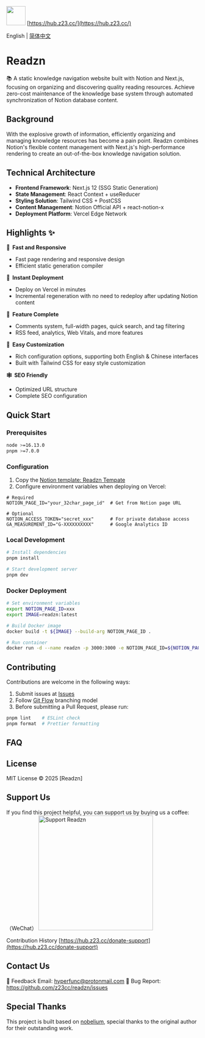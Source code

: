 <img src="https://gcore.jsdelivr.net/gh/ChrisHyperFunc/static-storage@main/img/default.png" width="50" height="50"> [https://hub.z23.cc/](https://hub.z23.cc/)

English | [简体中文](README_ZH.md)

# Readzn

📚 A static knowledge navigation website built with Notion and Next.js, focusing on organizing and discovering quality reading resources. Achieve zero-cost maintenance of the knowledge base system through automated synchronization of Notion database content.

## Background
With the explosive growth of information, efficiently organizing and managing knowledge resources has become a pain point. Readzn combines Notion's flexible content management with Next.js's high-performance rendering to create an out-of-the-box knowledge navigation solution.

## Technical Architecture
- **Frontend Framework**: Next.js 12 (SSG Static Generation)
- **State Management**: React Context + useReducer
- **Styling Solution**: Tailwind CSS + PostCSS
- **Content Management**: Notion Official API + react-notion-x
- **Deployment Platform**: Vercel Edge Network

## Highlights ✨

**🚀 &nbsp;Fast and Responsive**
- Fast page rendering and responsive design
- Efficient static generation compiler

**🤖 &nbsp;Instant Deployment**
- Deploy on Vercel in minutes
- Incremental regeneration with no need to redeploy after updating Notion content

**🚙 &nbsp;Feature Complete**
- Comments system, full-width pages, quick search, and tag filtering
- RSS feed, analytics, Web Vitals, and more features

**🎨 &nbsp;Easy Customization**
- Rich configuration options, supporting both English & Chinese interfaces
- Built with Tailwind CSS for easy style customization

**🕸 &nbsp;SEO Friendly**
- Optimized URL structure
- Complete SEO configuration

## Quick Start

### Prerequisites
```bash
node >=16.13.0
pnpm >=7.0.0
```

### Configuration
1. Copy the [Notion template: Readzn Tempate](https://ionized-belly-695.notion.site/1c694aed65db8009b842f609cca39098?v=1c694aed65db81759ffa000cf3d57a46)
2. Configure environment variables when deploying on Vercel:

```env
# Required
NOTION_PAGE_ID="your_32char_page_id"  # Get from Notion page URL

# Optional
NOTION_ACCESS_TOKEN="secret_xxx"      # For private database access
GA_MEASUREMENT_ID="G-XXXXXXXXXX"      # Google Analytics ID
```

### Local Development
```bash
# Install dependencies
pnpm install

# Start development server
pnpm dev
```

### Docker Deployment
```bash
# Set environment variables
export NOTION_PAGE_ID=xxx
export IMAGE=readzn:latest

# Build Docker image
docker build -t ${IMAGE} --build-arg NOTION_PAGE_ID .

# Run container
docker run -d --name readzn -p 3000:3000 -e NOTION_PAGE_ID=${NOTION_PAGE_ID} ${IMAGE}
```

## Contributing

Contributions are welcome in the following ways:
1. Submit issues at [Issues](https://github.com/z23cc/readzn/issues)
2. Follow [Git Flow](https://nvie.com/posts/a-successful-git-branching-model/) branching model
3. Before submitting a Pull Request, please run:
```bash
pnpm lint    # ESLint check
pnpm format  # Prettier formatting
```

## FAQ

## License

MIT License © 2025 [Readzn]

## Support Us

If you find this project helpful, you can support us by buying us a coffee:
（WeChat）
<img src="https://gcore.jsdelivr.net/gh/ChrisHyperFunc/readzn@main/zhan-shang.jpg" width="300" alt="Support Readzn">

Contribution History
[https://hub.z23.cc/donate-support](https://hub.z23.cc/donate-support)

## Contact Us
📧 Feedback Email: hyperfunc@protonmail.com
🐞 Bug Report: https://github.com/z23cc/readzn/issues

## Special Thanks
This project is built based on [nobelium](https://github.com/craigary/nobelium), special thanks to the original author for their outstanding work.

